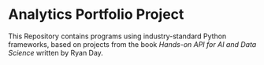 # Analytics Portfolio Project

This Repository contains programs using industry-standard Python frameworks,
based on projects from the book _Hands-on API for AI and Data Science_ written by Ryan Day.